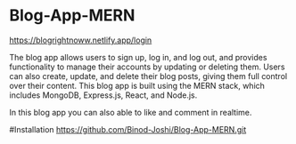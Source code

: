 # Blog-App-MERN
https://blogrightnoww.netlify.app/login

The blog app allows users to sign up, log in, and log out, and provides functionality to manage their accounts by updating or deleting them. Users can also create, update, and delete their blog posts, giving them full control over their content. This blog app is built using the MERN stack, which includes MongoDB, Express.js, React, and Node.js.

In this blog app you can also able to like and comment in realtime.

#Installation
https://github.com/Binod-Joshi/Blog-App-MERN.git
